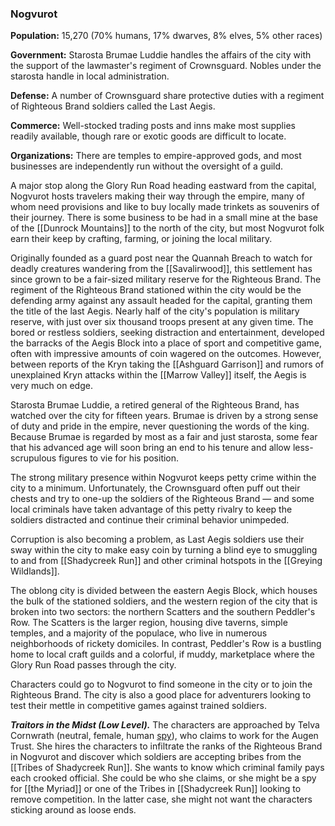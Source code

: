 ### Nogvurot

**Population:** 15,270 (70% humans, 17% dwarves, 8% elves, 5% other races)

**Government:** Starosta Brumae Luddie handles the affairs of the city with the support of the lawmaster's regiment of Crownsguard. Nobles under the starosta handle in local administration.

**Defense:** A number of Crownsguard share protective duties with a regiment of Righteous Brand soldiers called the Last Aegis.

**Commerce:** Well-stocked trading posts and inns make most supplies readily available, though rare or exotic goods are difficult to locate.

**Organizations:** There are temples to empire-approved gods, and most businesses are independently run without the oversight of a guild.

A major stop along the Glory Run Road heading eastward from the capital, Nogvurot hosts travelers making their way through the empire, many of whom need provisions and like to buy locally made trinkets as souvenirs of their journey. There is some business to be had in a small mine at the base of the [[Dunrock Mountains]] to the north of the city, but most Nogvurot folk earn their keep by crafting, farming, or joining the local military.

Originally founded as a guard post near the Quannah Breach to watch for deadly creatures wandering from the [[Savalirwood]], this settlement has since grown to be a fair-sized military reserve for the Righteous Brand. The regiment of the Righteous Brand stationed within the city would be the defending army against any assault headed for the capital, granting them the title of the last Aegis. Nearly half of the city's population is military reserve, with just over six thousand troops present at any given time. The bored or restless soldiers, seeking distraction and entertainment, developed the barracks of the Aegis Block into a place of sport and competitive game, often with impressive amounts of coin wagered on the outcomes. However, between reports of the Kryn taking the [[Ashguard Garrison]] and rumors of unexplained Kryn attacks within the [[Marrow Valley]] itself, the Aegis is very much on edge.

Starosta Brumae Luddie, a retired general of the Righteous Brand, has watched over the city for fifteen years. Brumae is driven by a strong sense of duty and pride in the empire, never questioning the words of the king. Because Brumae is regarded by most as a fair and just starosta, some fear that his advanced age will soon bring an end to his tenure and allow less-scrupulous figures to vie for his position.

The strong military presence within Nogvurot keeps petty crime within the city to a minimum. Unfortunately, the Crownsguard often puff out their chests and try to one-up the soldiers of the Righteous Brand — and some local criminals have taken advantage of this petty rivalry to keep the soldiers distracted and continue their criminal behavior unimpeded.

Corruption is also becoming a problem, as Last Aegis soldiers use their sway within the city to make easy coin by turning a blind eye to smuggling to and from [[Shadycreek Run]] and other criminal hotspots in the [[Greying Wildlands]].

The oblong city is divided between the eastern Aegis Block, which houses the bulk of the stationed soldiers, and the western region of the city that is broken into two sectors: the northern Scatters and the southern Peddler's Row. The Scatters is the larger region, housing dive taverns, simple temples, and a majority of the populace, who live in numerous neighborhoods of rickety domiciles. In contrast, Peddler's Row is a bustling home to local craft guilds and a colorful, if muddy, marketplace where the Glory Run Road passes through the city.

Characters could go to Nogvurot to find someone in the city or to join the Righteous Brand. The city is also a good place for adventurers looking to test their mettle in competitive games against trained soldiers.

_**Traitors in the Midst (Low Level).**_ The characters are approached by Telva Cornwrath (neutral, female, human [spy](https://www.dndbeyond.com/monsters/spy)), who claims to work for the Augen Trust. She hires the characters to infiltrate the ranks of the Righteous Brand in Nogvurot and discover which soldiers are accepting bribes from the [[Tribes of Shadycreek Run]]. She wants to know which criminal family pays each crooked official. She could be who she claims, or she might be a spy for [[the Myriad]] or one of the Tribes in [[Shadycreek Run]] looking to remove competition. In the latter case, she might not want the characters sticking around as loose ends.